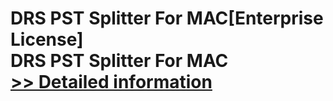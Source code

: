 # DRS PST Splitter For MAC[Enterprise License]<br />DRS PST Splitter For MAC<br />[>> Detailed information](https://secure.shareit.com/shareit/product.html?productid=301004999&affiliateid=200057808)
